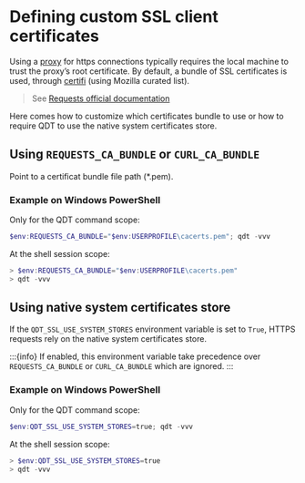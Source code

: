 # Defining custom SSL client certificates

Using a [proxy](./howto_behind_proxy.md) for https connections typically requires the local machine to trust the proxy’s root certificate. By default, a bundle of SSL certificates is used, through [certifi](https://pypi.org/project/certifi/) (using Mozilla curated list).

> See [Requests official documentation](https://docs.python-requests.org/en/latest/user/advanced/#ca-certificates)

Here comes how to customize which certificates bundle to use or how to require QDT to use the native system certificates store.

## Using `REQUESTS_CA_BUNDLE` or `CURL_CA_BUNDLE`

Point to a certificat bundle file path (*.pem).

### Example on Windows PowerShell

Only for the QDT command scope:

```powershell
$env:REQUESTS_CA_BUNDLE="$env:USERPROFILE\cacerts.pem"; qdt -vvv
```

At the shell session scope:

```powershell
> $env:REQUESTS_CA_BUNDLE="$env:USERPROFILE\cacerts.pem"
> qdt -vvv
```

## Using native system certificates store

If the `QDT_SSL_USE_SYSTEM_STORES` environment variable is set to `True`, HTTPS requests rely on the native system certificates store.

:::{info}
If enabled, this environment variable take precedence over `REQUESTS_CA_BUNDLE` or `CURL_CA_BUNDLE` which are ignored.
:::

### Example on Windows PowerShell

Only for the QDT command scope:

```powershell
$env:QDT_SSL_USE_SYSTEM_STORES=true; qdt -vvv
```

At the shell session scope:

```powershell
> $env:QDT_SSL_USE_SYSTEM_STORES=true
> qdt -vvv
```
